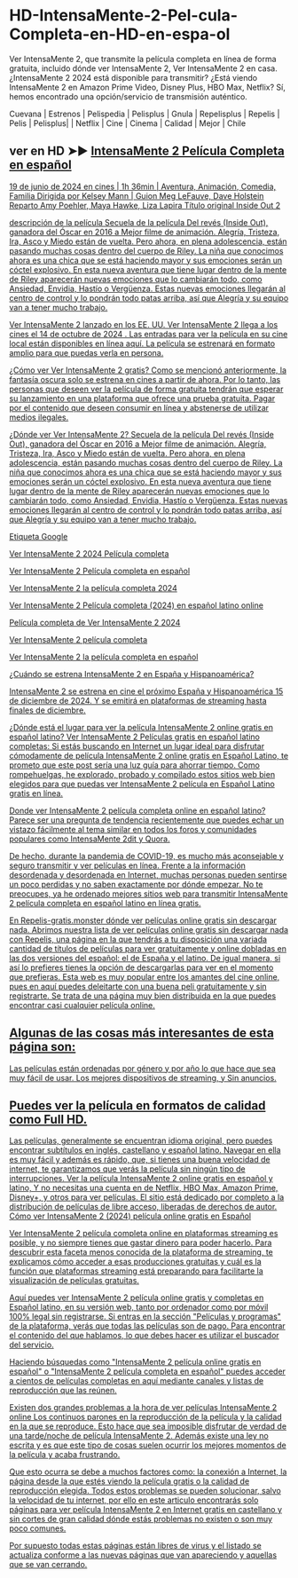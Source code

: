 # HD-IntensaMente-2-Pel-cula-Completa-en-HD-en-espa-ol

Ver IntensaMente 2, que transmite la película completa en línea de forma gratuita, incluido dónde ver IntensaMente 2, Ver IntensaMente 2 en casa. ¿IntensaMente 2 2024 está disponible para transmitir? ¿Está viendo IntensaMente 2 en Amazon Prime Video, Disney Plus, HBO Max, Netflix? Sí, hemos encontrado una opción/servicio de transmisión auténtico.

Cuevana | Estrenos | Pelispedia | Pelisplus | Gnula | Repelisplus | Repelis | Pelis | Pelisplus| | Netflix | Cine | Cinema | Calidad | Mejor | Chile

## ver en HD ➤► <a href="https://t.co/6RvRJWYZSl" rel="nofollow">IntensaMente 2 Película Completa en español 

19 de junio de 2024 en cines | 1h 36min | Aventura, Animación, Comedia, Familia
Dirigida por Kelsey Mann | Guion Meg LeFauve, Dave Holstein
Reparto Amy Poehler, Maya Hawke, Liza Lapira
Título original Inside Out 2


descripción de la película
Secuela de la película Del revés (Inside Out), ganadora del Óscar en 2016 a Mejor filme de animación. Alegría, Tristeza, Ira, Asco y Miedo están de vuelta. Pero ahora, en plena adolescencia, están pasando muchas cosas dentro del cuerpo de Riley. La niña que conocimos ahora es una chica que se está haciendo mayor y sus emociones serán un cóctel explosivo. En esta nueva aventura que tiene lugar dentro de la mente de Riley aparecerán nuevas emociones que lo cambiarán todo, como Ansiedad, Envidia, Hastío o Vergüenza. Estas nuevas emociones llegarán al centro de control y lo pondrán todo patas arriba, así que Alegría y su equipo van a tener mucho trabajo.

Ver IntensaMente 2 lanzado en los EE. UU.
Ver IntensaMente 2 llega a los cines el 14 de octubre de 2024 . Las entradas para ver la película en su cine local están disponibles en línea aquí. La película se estrenará en formato amplio para que puedas verla en persona.

¿Cómo ver Ver IntensaMente 2 gratis?
Como se mencionó anteriormente, la fantasía oscura solo se estrena en cines a partir de ahora. Por lo tanto, las personas que deseen ver la película de forma gratuita tendrán que esperar su lanzamiento en una plataforma que ofrece una prueba gratuita. Pagar por el contenido que deseen consumir en línea y abstenerse de utilizar medios ilegales.

¿Dónde ver Ver IntensaMente 2?
Secuela de la película Del revés (Inside Out), ganadora del Óscar en 2016 a Mejor filme de animación. Alegría, Tristeza, Ira, Asco y Miedo están de vuelta. Pero ahora, en plena adolescencia, están pasando muchas cosas dentro del cuerpo de Riley. La niña que conocimos ahora es una chica que se está haciendo mayor y sus emociones serán un cóctel explosivo. En esta nueva aventura que tiene lugar dentro de la mente de Riley aparecerán nuevas emociones que lo cambiarán todo, como Ansiedad, Envidia, Hastío o Vergüenza. Estas nuevas emociones llegarán al centro de control y lo pondrán todo patas arriba, así que Alegría y su equipo van a tener mucho trabajo.

Etiqueta Google

Ver IntensaMente 2 2024 Película completa

Ver IntensaMente 2 Película completa en español

Ver IntensaMente 2 la película completa 2024

Ver IntensaMente 2 Película completa (2024) en español latino online

Película completa de Ver IntensaMente 2 2024

Ver IntensaMente 2 película completa

Ver IntensaMente 2 la película completa en español


¿Cuándo se estrena IntensaMente 2 en España y Hispanoamérica?

IntensaMente 2 se estrena en cine el próximo España y Hispanoamérica 15 de diciembre de 2024. Y se emitirá en plataformas de streaming hasta finales de diciembre.

¿Dónde está el lugar para ver la película IntensaMente 2 online gratis en español latino?
Ver IntensaMente 2 Películas gratis en español latino completas: Si estás buscando en Internet un lugar ideal para disfrutar cómodamente de película IntensaMente 2 online gratis en Español Latino, te prometo que este post sería una luz guía para ahorrar tiempo. Como rompehuelgas, he explorado, probado y compilado estos sitios web bien elegidos para que puedas ver IntensaMente 2 película en Español Latino gratis en línea.

Donde ver IntensaMente 2 película completa online en español latino? Parece ser una pregunta de tendencia recientemente que puedes echar un vistazo fácilmente al tema similar en todos los foros y comunidades populares como IntensaMente 2dit y Quora.

De hecho, durante la pandemia de COVID-19, es mucho más aconsejable y seguro transmitir y ver películas en línea. Frente a la información desordenada y desordenada en Internet, muchas personas pueden sentirse un poco perdidas y no saben exactamente por dónde empezar. No te preocupes, ya he ordenado mejores sitios web para transmitir IntensaMente 2 película completa en español latino en línea gratis.

En Repelis-gratis.monster dónde ver películas online gratis sin descargar nada. Abrimos nuestra lista de ver películas online gratis sin descargar nada con Repelis, una página en la que tendrás a tu disposición una variada cantidad de títulos de películas para ver gratuitamente y online dobladas en las dos versiones del español: el de España y el latino. De igual manera, si así lo prefieres tienes la opción de descargarlas para ver en el momento que prefieras.
Esta web es muy popular entre los amantes del cine online, pues en aquí puedes deleitarte con una buena peli gratuitamente y sin registrarte.
Se trata de una página muy bien distribuida en la que puedes encontrar casi cualquier película online.

## Algunas de las cosas más interesantes de esta página son:

Las películas están ordenadas por género y por año lo que hace que sea muy fácil de usar. Los mejores dispositivos de streaming, y Sin anuncios.

## Puedes ver la película en formatos de calidad como Full HD.

Las películas, generalmente se encuentran idioma original, pero puedes encontrar subtítulos en inglés, castellano y español latino.
Navegar en ella es muy fácil y además es rápido, que, si tienes una buena velocidad de internet, te garantizamos que verás la película sin ningún tipo de interrupciones.
Ver la película IntensaMente 2 online gratis en español y latino, Y no necesitas una cuenta en de Netflix, HBO Max, Amazon Prime, Disney+, y otros para ver películas.
El sitio está dedicado por completo a la distribución de películas de libre acceso, liberadas de derechos de autor.
Cómo ver IntensaMente 2 (2024) película online gratis en Español

Ver IntensaMente 2 película completa online en plataformas streaming es posible, y no siempre tienes que gastar dinero para poder hacerlo. Para descubrir esta faceta menos conocida de la plataforma de streaming, te explicamos cómo acceder a esas producciones gratuitas y cuál es la función que plataformas streaming está preparando para facilitarte la visualización de películas gratuitas.

Aquí puedes ver IntensaMente 2 película online gratis y completas en Español latino, en su versión web, tanto por ordenador como por móvil 100% legal sin registrarse.
Si entras en la sección "Películas y programas" de la plataforma, verás que todas las películas son de pago. Para encontrar el contenido del que hablamos, lo que debes hacer es utilizar el buscador del servicio.

Haciendo búsquedas como "IntensaMente 2 película online gratis en español" o "IntensaMente 2 película completa en español" puedes acceder a cientos de películas completas en aquí mediante canales y listas de reproducción que las reúnen.

Existen dos grandes problemas a la hora de ver películas IntensaMente 2 online Los continuos parones en la reproducción de la película y la calidad en la que se reproduce. Esto hace que sea imposible disfrutar de verdad de una tarde/noche de película IntensaMente 2. Además existe una ley no escrita y es que este tipo de cosas suelen ocurrir los mejores momentos de la película y acaba frustrando.

Que esto ocurra se debe a muchos factores como: la conexión a Internet, la página desde la que estés viendo la película gratis o la calidad de reproducción elegida.
Todos estos problemas se pueden solucionar, salvo la velocidad de tu internet, por ello en este articulo encontrarás solo páginas para ver película IntensaMente 2 en Internet gratis en castellano y sin cortes de gran calidad dónde estás problemas no existen o son muy poco comunes.

Por supuesto todas estas páginas están libres de virus y el listado se actualiza conforme a las nuevas páginas que van apareciendo y aquellas que se van cerrando.
